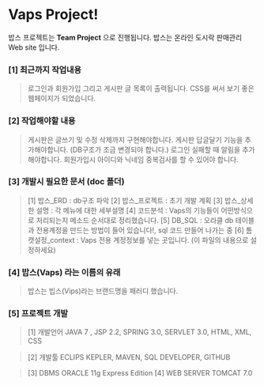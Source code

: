 Vaps Project!
====

밥스 프로젝트는 **Team Project** 으로 진행됩니다.
밥스는 온라인 도시락 판매관리 Web site 입니다.

### [1] 최근까지 작업내용
> 로그인과 회원가입 그리고 게시판 글 목록이 출력됩니다.
> CSS를 써서 보기 좋은 웹페이지가 되었습니다.

### [2] 작업해야할 내용
> 게시판은 글쓰기 및 수정 삭제까지 구현해야합니다.
> 게시판 답글달기 기능을 추가해야합니다. (DB구조가 조금 변경되야 합니다.)
> 로그인 실패할 때 알림을 추가해야합니다.
> 회원가입시 아이디와 닉네임 중복검사를 할 수 있어야 합니다.

### [3] 개발시 필요한 문서 (doc 폴더)
>[1] 밥스_ERD : db구조 파악
>[2] 밥스_프로젝트 : 초기 개발 계획
>[3] 밥스_상세한 설명 : 각 메뉴에 대한 세부설명
>[4] 코드분석 : Vaps의 기능들이 어떤방식으로 처리되는지 메소드 순서대로 정리했습니다.
>[5] DB_SQL :  오라클 db 테이블과 전용계정을 만드는 방법이 들어 있습니다!, sql 코드 만들어 나가는 중
>[6] 톰캣설정_context :  Vaps 전용 계정정보를 넣는 곳입니다. (이 파일의 내용으로 설정하세요)

### [4] 밥스(Vaps) 라는 이름의 유래

>밥스는 빕스(Vips)라는 브랜드명을 패러디 했습니다.


### [5] 프로젝트 개발
>[1] 개발언어
>JAVA 7 , JSP 2.2, SPRING 3.0, SERVLET 3.0, HTML, XML, CSS

>[2] 개발툴
>ECLIPS KEPLER, MAVEN,	SQL DEVELOPER, GITHUB

>[3] DBMS
> ORACLE 11g Express Edition
>[4] WEB SERVER
>TOMCAT 7.0

